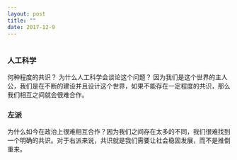 ```yaml
---
layout: post
title: ""
date: 2017-12-9
---
```

#
### 人工科学
何种程度的共识？
为什么人工科学会谈论这个问题？
因为我们是这个世界的主人公，我们是在不断的建设并且设计这个世界，如果不能存在一定程度的共识，那么我们相互之间就会很难合作。

### 左派
为什么如今在政治上很难相互合作？因为我们之间存在太多的不同，我们很难找到一个明确的共识。对于右派来说，共识就是我们需要让社会稳固发展，而不是推倒重来。
